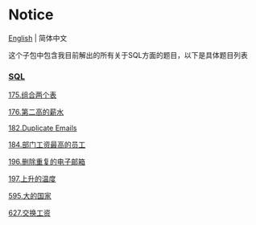 # Notice
[English](https://github.com/cartoonYu/LeetCodeSolution/blob/master/Solution/src/SQL/README.md) | 简体中文

这个子包中包含我目前解出的所有关于SQL方面的题目，以下是具体题目列表

### [SQL](https://github.com/cartoonYu/LeetCodeSolution/blob/master/Solution/src/SQL)
[175.组合两个表](https://github.com/cartoonYu/LeetCodeSolution/blob/master/Solution/src/SQL/Solution175.java)

[176.第二高的薪水](https://github.com/cartoonYu/LeetCodeSolution/blob/master/Solution/src/SQL/Solution176.java)

[182.Duplicate Emails](https://github.com/cartoonYu/LeetCodeSolution/blob/master/Solution/src/SQL/Solution182.java)

[184.部门工资最高的员工](https://github.com/cartoonYu/LeetCodeSolution/blob/master/Solution/src/SQL/Solution184.java)

[196.删除重复的电子邮箱](https://github.com/cartoonYu/LeetCodeSolution/blob/master/Solution/src/SQL/Solution196.java)

[197.上升的温度](https://github.com/cartoonYu/LeetCodeSolution/blob/master/Solution/src/SQL/Solution197.java)

[595.大的国家](https://github.com/cartoonYu/LeetCodeSolution/blob/master/Solution/src/SQL/Solution595.java)

[627.交换工资](https://github.com/cartoonYu/LeetCodeSolution/blob/master/Solution/src/SQL/Solution627.java)